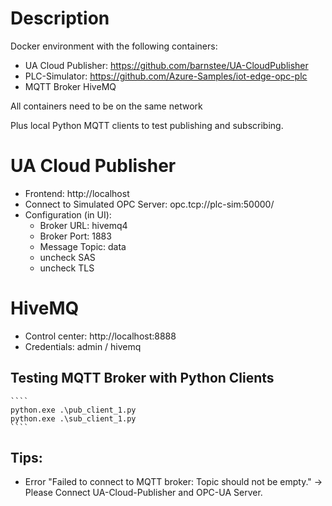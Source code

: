 # Description

Docker environment with the following containers:

- UA Cloud Publisher: https://github.com/barnstee/UA-CloudPublisher
- PLC-Simulator: https://github.com/Azure-Samples/iot-edge-opc-plc
- MQTT Broker HiveMQ

All containers need to be on the same network

Plus local Python MQTT clients to test publishing and subscribing.

# UA Cloud Publisher

- Frontend: http://localhost
- Connect to Simulated OPC Server: opc.tcp://plc-sim:50000/
- Configuration (in UI):
    - Broker URL: hivemq4
    - Broker Port: 1883
    - Message Topic: data
    - uncheck SAS
    - uncheck TLS

# HiveMQ

- Control center: http://localhost:8888
- Credentials: admin / hivemq

## Testing MQTT Broker with Python Clients

    ````
    python.exe .\pub_client_1.py
    python.exe .\sub_client_1.py
    ````

## Tips:

- Error "Failed to connect to MQTT broker: Topic should not be empty." &rarr; Please Connect UA-Cloud-Publisher and OPC-UA Server.
